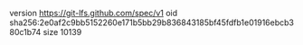 version https://git-lfs.github.com/spec/v1
oid sha256:2e0af2c9bb5152260e171b5bb29b836843185bf45fdfb1e01916ebcb380c1b74
size 10139
